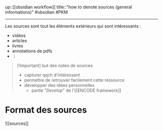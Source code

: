 up::[[obsidian workflow]]
title::"how to denote sources (general informations)"
#obsidian #PKM

----
Les sources sont tout les éléments extérieurs qui sont intéressants :
 - vidéos
 - articles
 - livres
 - annotations de pdfs
 - $\vdots$

> [!important] but des notes de sources
>  - capturer qqch d'intéressant
>  - permettre de retrouver facilement cette ressource
>  - développer des idées personnelles
>      - partie "_Develop_" de l'[[ENCODE framework]]

# Format des sources
![[sources]]

